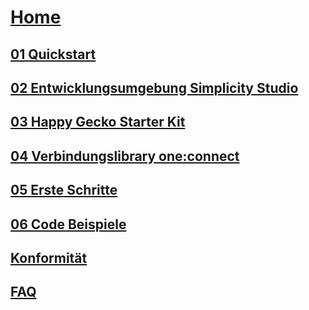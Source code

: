 
<!-- docs/_sidebar.md -->

# [Home](/)

## [01 Quickstart](./01_onechameleon_quickstart/01_onechameleon_quickstart.md)

## [02 Entwicklungsumgebung Simplicity Studio](./02_settingup_simplicitystudio/02_settingup_simplicitystudio.md)

## [03 Happy Gecko Starter Kit](./03_efm32_happygecko_quickstart/03_efm32_happygecko_quickstart.md)

## [04 Verbindungslibrary one:connect](./04_oneconnect_verbindungslibrary/04_oneconnect_verbindungslibrary.md)

## [05 Erste Schritte](./05_first_steps/05_first_steps.md)

## [06 Code Beispiele](./06_code_examples/06_code_examples.md)

## [Konformität](./documents/ce_conformitation.md)

## [FAQ](./faq/faq.md)
